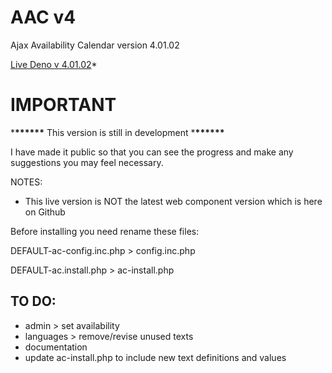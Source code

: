 # AAC v4

Ajax Availability Calendar version 4.01.02

<a href="https://version4.ajaxavailabilitycalendar.com/dev/v4.01.02/" target="_blank">Live Deno v 4.01.02</a>\*

<script type="text/javascript" src="https://cdnjs.buymeacoffee.com/1.0.0/button.prod.min.js" data-name="bmc-button" data-slug="cbolson" data-color="#FFDD00" data-emoji=""  data-font="Cookie" data-text="Buy me a coffee" data-outline-color="#000000" data-font-color="#000000" data-coffee-color="#ffffff" ></script>
					
# IMPORTANT

\***\*\*\*\*\*\*** This version is still in development \***\*\*\*\*\*\***

I have made it public so that you can see the progress and make any suggestions you may feel necessary.

NOTES:

- This live version is NOT the latest web component version which is here on Github

Before installing you need rename these files:

DEFAULT-ac-config.inc.php > config.inc.php

DEFAULT-ac.install.php > ac-install.php

## TO DO:

- admin > set availability
- languages > remove/revise unused texts
- documentation
- update ac-install.php to include new text definitions and values
